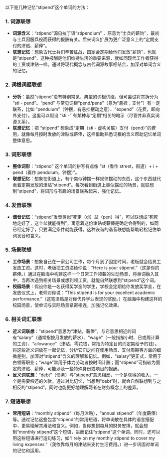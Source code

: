 以下是几种记忆“stipend”这个单词的方法：

### 1. 词源联想
 - **词源含义**：“stipend”源自拉丁语“stipendium” ，原意为“士兵的薪饷”，最初与士兵因服兵役而获得的报酬有关。后来词义扩展为更广泛意义上的“定期支付的津贴、薪俸”。
 - **联想记忆**：想象古代士兵们辛苦征战，国家会定期给他们发放“薪饷”，也就是“stipend”，这种报酬是他们维持生活的重要来源，就如同现代工作者获得的工资或津贴一样。通过将现代概念与古代词源故事相结合，加深对单词含义的记忆。

### 2. 词根词缀联想
 - **分析**：虽然“stipend”没有特别常见、典型的词根词缀，但可尝试将其拆分为 “sti - pend”。“pend” 与常见词根“pend/pens”（意为“悬挂；支付”）有一定联系，比如 “pendulum”（钟摆，有悬挂摆动之意）、“expend”（花费，即向外支付）。这里可以假设 “sti -” 有某种与“定期”相关的暗示（尽管并非真实词源关系）。
 - **联想记忆**：把 “stipend” 想象成“定期（sti - 虚构关联）支付（pend）”的费用，就像每月按时发放的津贴或薪俸，这样借助熟悉词根的含义帮助记忆单词整体意思。

### 3. 词形联想
 - **整体词形**：“stipend” 这个单词的拼写有点像 “st（看作 street，街道）+ i + pend（看作 pendulum，钟摆）”。
 - **联想记忆**：想象在街道上，有个类似钟摆一样规律摆动的东西，这个东西就代表着定期发放的津贴“stipend”。每次看到街道上类似摆动的场景，就联想到“stipend”，将词形与有趣的场景联系起来，强化记忆。

### 4. 发音联想
 - **谐音记忆**：“stipend”发音类似“死定（di）盆（pen）得”，可以联想成“死死地定好了，这个盆就能得到”，寓意着这份津贴或薪俸是确定会得到的，如同已经定好了，只要满足条件就能获得。这种诙谐的谐音联想能帮助轻松记住单词发音和含义。

### 5. 场景联想
 - **工作场景**：想象自己在一家公司工作，每个月到了固定时间，老板就会给员工发放工资。这时，老板把工资递给你说：“Here is your stipend.”（这是你的薪俸。）通过在脑海中构建这样一个日常工作领薪的生动场景，将单词融入其中，当再次遇到相关场景或想到领工资，就能自然联想到“stipend”这个词。
 - **校园场景**：假设你是一名获得奖学金的学生，学校会定期给你发放奖学金，在发放仪式上，老师对你说：“This stipend is for your excellent academic performance.”（这笔津贴是对你优异学业表现的奖励。）在脑海中构建这样的校园场景，使单词与实际场景紧密相连，加强记忆效果。

### 6. 相关词汇联想
 - **近义词联想**：“stipend”意思为“津贴，薪俸”，与它意思相近的词有“salary”（通常指按月发放的薪水）、“wage”（一般指按小时、日或周计算的工资）、“allowance”（津贴，零花钱，常指为特定目的而定期给予的钱）。将这些近义词放在一起记忆，分析它们之间在使用场景、支付周期等方面的细微差别，加深对“stipend”含义的理解和记忆。例如，“salary”更正式，常用于白领等职业；“wage”常用于体力劳动者按时间计酬；而“stipend”可指较为固定的津贴、薪俸，可能涉及一些特殊身份或项目的报酬。
 - **反义词联想**：“debt”（债务）与“stipend”意思相反，一个是获得的收入，一个是需要偿还的欠款。通过对比记忆，当想到“debt”时，就会自然联想到与之相反的“stipend”，同时也能更好地理解两者在财务概念上的差异。

### 7. 短语联想
 - **常用短语**：“monthly stipend”（每月津贴），“annual stipend”（年度薪俸）等。通过记忆这些包含“stipend”的常用短语，将单词放在具体的语言搭配中，更易理解其用法和含义。例如，当你想到每月的财务安排，就会想到“monthly stipend”这个短语，进而记住“stipend”这个单词。同时，还可以用这些短语进行造句练习，如“I rely on my monthly stipend to cover my living expenses.”（我依靠每月的津贴来支付生活费用。）进一步巩固对单词的记忆和运用。 